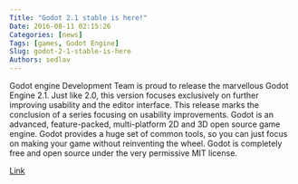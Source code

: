 ```yaml
---
Title: "Godot 2.1 stable is here!"
Date: 2016-08-11 02:15:26
Categories: [news]
Tags: [games, Godot Engine]
Slug: godot-2-1-stable-is-here
Authors: sedlav
---
```


Godot engine Development Team is proud to release the marvellous Godot Engine 2.1. Just like 2.0, this version focuses exclusively on further improving usability and the editor interface. This release marks the conclusion of a series focusing on usability improvements.
Godot is an advanced, feature-packed, multi-platform 2D and 3D open source game engine. Godot provides a huge set of common tools, so you can just focus on making your game without reinventing the wheel. Godot is completely free and open source under the very permissive MIT license.

[Link](https://godotengine.org/article/godot-reaches-2-1-stable)
